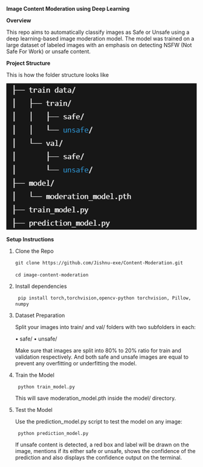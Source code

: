 ****Image Content Moderation using Deep Learning****

**Overview**

This repo  aims to automatically classify images as Safe or Unsafe using a deep learning-based image moderation model.
The model was trained on a large dataset of labeled images with an emphasis on detecting NSFW (Not Safe For Work) or unsafe content.

**Project Structure**

This is how the folder structure looks like


![alt text](image.png)

**Setup Instructions**

 1. Clone the Repo


        git clone https://github.com/Jishnu-exe/Content-Moderation.git

        cd image-content-moderation

2. Install dependencies

        pip install torch,torchvision,opencv-python torchvision, Pillow, numpy

3. Dataset Preparation

    Split your images into train/ and val/ folders with two subfolders in each:

    •	safe/
    •	unsafe/

    Make sure that images are split into 80% to 20% ratio for train and validation respectively. And both safe and unsafe images are equal to prevent any overfitting or underfitting the model.

4. Train the Model

        python train_model.py
    
    This will save moderation_model.pth inside the model/ directory.

5. Test the Model

    Use the prediction_model.py script to test the model on any image:

        python prediction_model.py

    If unsafe content is detected, a red box and label will be drawn on the image, mentions if its either safe or unsafe, shows the confidence of the prediction and also displays the confidence output on the terminal.

 

